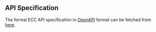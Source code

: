 ## API Specification

The formal ECC API specification in [OpenAPI](https://github.com/OAI/OpenAPI-Specification) format can be fetched from [here](https://api.ecc.symsoft.com/ecc/v1/swagger.json).
